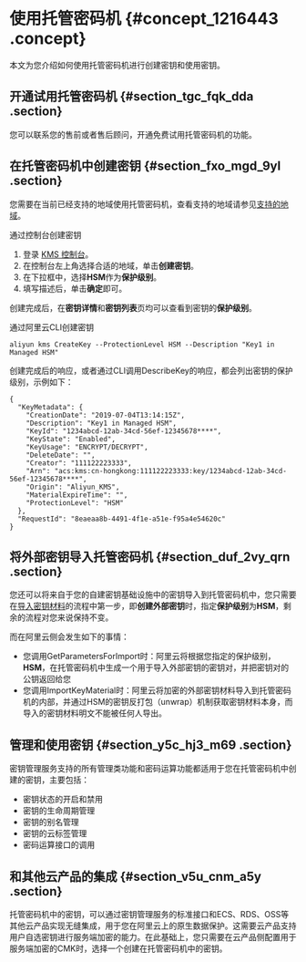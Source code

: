 # 使用托管密码机 {#concept_1216443 .concept}

本文为您介绍如何使用托管密码机进行创建密钥和使用密钥。

## 开通试用托管密码机 {#section_tgc_fqk_dda .section}

您可以联系您的售前或者售后顾问，开通免费试用托管密码机的功能。

## 在托管密码机中创建密钥 {#section_fxo_mgd_9yl .section}

您需要在当前已经支持的地域使用托管密码机，查看支持的地域请参见[支持的地域](intl.zh-CN/用户指南/托管密码机（公测）/托管密码机简介.md#section_9br_g7q_yb4)。

通过控制台创建密钥

1.  登录 [KMS 控制台](https://kms.console.aliyun.com/)。
2.  在控制台左上角选择合适的地域，单击**创建密钥**。
3.  在下拉框中，选择**HSM**作为**保护级别**。
4.  填写描述后，单击**确定**即可。

创建完成后，在**密钥详情**和**密钥列表**页均可以查看到密钥的**保护级别**。

通过阿里云CLI创建密钥

`aliyun kms CreateKey --ProtectionLevel HSM --Description "Key1 in Managed HSM"`

创建完成后的响应，或者通过CLI调用DescribeKey的响应，都会列出密钥的保护级别，示例如下：

``` {#codeblock_p83_ja7_4ru .language-json}
{
  "KeyMetadata": {
    "CreationDate": "2019-07-04T13:14:15Z",
    "Description": "Key1 in Managed HSM",
    "KeyId": "1234abcd-12ab-34cd-56ef-12345678****",
    "KeyState": "Enabled",
    "KeyUsage": "ENCRYPT/DECRYPT",
    "DeleteDate": "",
    "Creator": "111122223333",
    "Arn": "acs:kms:cn-hongkong:111122223333:key/1234abcd-12ab-34cd-56ef-12345678****",
    "Origin": "Aliyun_KMS",
    "MaterialExpireTime": "",
    "ProtectionLevel": "HSM"
  },
  "RequestId": "8eaeaa8b-4491-4f1e-a51e-f95a4e54620c"
}
```

## 将外部密钥导入托管密码机 {#section_duf_2vy_qrn .section}

您还可以将来自于您的自建密钥基础设施中的密钥导入到托管密码机中，您只需要在[导入密钥材料](导入密钥材料ZH-CN_TP_22680_V2.dita#concept_68523_zh)的流程中第一步，即**创建外部密钥**时，指定**保护级别**为**HSM**，剩余的流程对您来说保持不变。

而在阿里云侧会发生如下的事情：

-   您调用GetParametersForImport时：阿里云将根据您指定的保护级别，**HSM**，在托管密码机中生成一个用于导入外部密钥的密钥对，并把密钥对的公钥返回给您
-   您调用ImportKeyMaterial时：阿里云将加密的外部密钥材料导入到托管密码机的内部，并通过HSM的密钥反打包（unwrap）机制获取密钥材料本身，而导入的密钥材料明文不能被任何人导出。

## 管理和使用密钥 {#section_y5c_hj3_m69 .section}

密钥管理服务支持的所有管理类功能和密码运算功能都适用于您在托管密码机中创建的密钥，主要包括：

-   密钥状态的开启和禁用
-   密钥的生命周期管理
-   密钥的别名管理
-   密钥的云标签管理
-   密码运算接口的调用

## 和其他云产品的集成 {#section_v5u_cnm_a5y .section}

托管密码机中的密钥，可以通过密钥管理服务的标准接口和ECS、RDS、OSS等其他云产品实现无缝集成，用于您在阿里云上的原生数据保护。这需要云产品支持用户自选密钥进行服务端加密的能力。在此基础上，您只需要在云产品侧配置用于服务端加密的CMK时，选择一个创建在托管密码机中的密钥。


